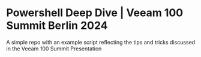 # Powershell Deep Dive | Veeam 100 Summit Berlin 2024

A simple repo with an example script reflecting the tips and tricks discussed in the Veeam 100 Summit Presentation

